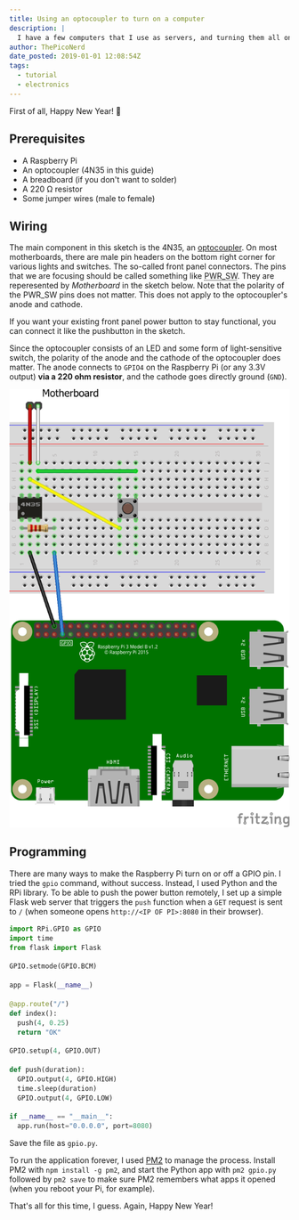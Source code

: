 ```yaml
---
title: Using an optocoupler to turn on a computer
description: |
  I have a few computers that I use as servers, and turning them all on by hand is a pain. Instead of migrating to the cloud (that costs), I built a small circuit using a Raspberry Pi, an optocoupler, a resistor and a few jumper wires.
author: ThePicoNerd
date_posted: 2019-01-01 12:08:54Z
tags:
  - tutorial
  - electronics
---
```


First of all, Happy New Year! 🎉

## Prerequisites

- A Raspberry Pi
- An optocoupler (4N35 in this guide)
- A breadboard (if you don't want to solder)
- A 220 Ω resistor
- Some jumper wires (male to female)

## Wiring

The main component in this sketch is the 4N35, an [optocoupler](https://en.wikipedia.org/wiki/Opto-isolator). On most motherboards, there are male pin headers on the bottom right corner for various lights and switches. The so-called front panel connectors. The pins that we are focusing should be called something like <abbr title="power switch">PWR_SW</abbr>. They are reperesented by *Motherboard* in the sketch below. Note that the polarity of the PWR_SW pins does not matter. This does not apply to the optocoupler's anode and cathode.

If you want your existing front panel power button to stay functional, you can connect it like the pushbutton in the sketch.

Since the optocoupler consists of an LED and some form of light-sensitive switch, the polarity of the anode and the cathode of the optocoupler does matter. The anode connects to `GPIO4` on the Raspberry Pi (or any 3.3V output) **via a 220 ohm resistor**, and the cathode goes directly ground (`GND`).

![](sketch.png)

## Programming

There are many ways to make the Raspberry Pi turn on or off a GPIO pin. I tried the `gpio` command, without success. Instead, I used Python and the RPi library. To be able to push the power button remotely, I set up a simple Flask web server that triggers the `push` function when a `GET` request is sent to `/` (when someone opens `http://<IP OF PI>:8080` in their browser).

```python
import RPi.GPIO as GPIO
import time
from flask import Flask

GPIO.setmode(GPIO.BCM)

app = Flask(__name__)

@app.route("/")
def index():
  push(4, 0.25)
  return "OK"

GPIO.setup(4, GPIO.OUT)

def push(duration):
  GPIO.output(4, GPIO.HIGH)
  time.sleep(duration)
  GPIO.output(4, GPIO.LOW)

if __name__ == "__main__":
  app.run(host="0.0.0.0", port=8080)
```

Save the file as `gpio.py`.

To run the application forever, I used [PM2](http://pm2.keymetrics.io/) to manage the process. Install PM2 with `npm install -g pm2`, and start the Python app with  `pm2 gpio.py` followed by `pm2 save` to make sure PM2 remembers what apps it opened (when you reboot your Pi, for example).

That's all for this time, I guess. Again, Happy New Year!